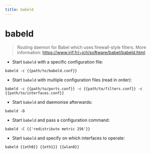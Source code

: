 ```yaml
---
title: babeld
---
```

# babeld

> Routing daemon for Babel which uses firewall-style filters.
> More information: <https://www.irif.fr/~jch/software/babel/babeld.html>.

- Start `babeld` with a specific configuration file:

`babeld -c {{path/to/babeld.conf}}`

- Start `babeld` with multiple configuration files (read in order):

`babeld -c {{path/to/ports.conf}} -c {{path/to/filters.conf}} -c {{path/to/interfaces.conf}}`

- Start `babeld` and daemonise afterwards:

`babeld -D`

- Start `babeld` and pass a configuration command:

`babeld -C {{'redistribute metric 256'}}`

- Start `babeld` and specify on which interfaces to operate:

`babeld {{eth0}} {{eth1}} {{wlan0}}`
